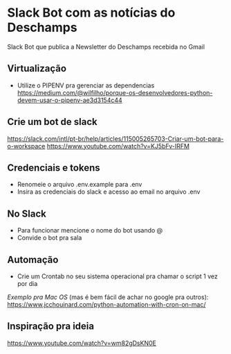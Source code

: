 # Slack Bot com as notícias do Deschamps
Slack Bot que publica a Newsletter do Deschamps recebida no Gmail

## Virtualização
- Utilize o PIPENV pra gerenciar as dependencias
https://medium.com/@wilfilho/porque-os-desenvolvedores-python-devem-usar-o-pipenv-ae3d3154c44

## Crie um bot de slack
https://slack.com/intl/pt-br/help/articles/115005265703-Criar-um-bot-para-o-workspace
https://www.youtube.com/watch?v=KJ5bFv-IRFM

## Credenciais e tokens
- Renomeie o arquivo .env.example para .env
- Insira as credenciais do slack e acesso ao email no arquivo .env

## No Slack
- Para funcionar mencione o nome do bot usando @
- Convide o bot pra sala

## Automação
- Crie um Crontab no seu sistema operacional pra chamar o script 1 vez por dia

*Exemplo pra Mac OS* (mas é bem fácil de achar no google pra outros): 
https://www.jcchouinard.com/python-automation-with-cron-on-mac/

## Inspiração pra ideia
https://www.youtube.com/watch?v=wm82gDsKN0E